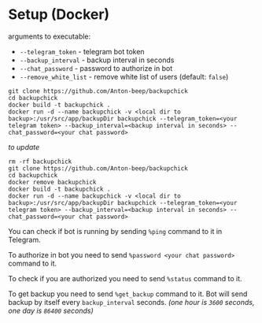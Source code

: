 # Setup (Docker)

arguments to executable:
- `--telegram_token` - telegram bot token
- `--backup_interval` - backup interval in seconds
- `--chat_password` - password to authorize in bot
- `--remove_white_list` - remove white list of users (default: `false`)
```shell
git clone https://github.com/Anton-beep/backupchick
cd backupchick
docker build -t backupchick .
docker run -d --name backupchick -v <local dir to backup>:/usr/src/app/backupDir backupchick --telegram_token=<your telegram token> --backup_interval=<backup interval in seconds> --chat_password=<your chat password>  
```

_to update_
```shell
rm -rf backupchick
git clone https://github.com/Anton-beep/backupchick
cd backupchick
docker remove backupchick
docker build -t backupchick .
docker run -d --name backupchick -v <local dir to backup>:/usr/src/app/backupDir backupchick --telegram_token=<your telegram token> --backup_interval=<backup interval in seconds> --chat_password=<your chat password>  
```

You can check if bot is running by sending `%ping` command to it in Telegram.

To authorize in bot you need to send `%password <your chat password>` command to it.

To check if you are authorized you need to send `%status` command to it.

To get backup you need to send `%get_backup` command to it. Bot will send backup by itself every `backup_interval` seconds. _(one hour is `3600` seconds, one day is `86400` seconds)_
